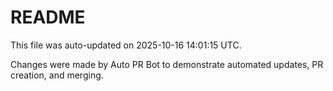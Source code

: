 # README

This file was auto-updated on 2025-10-16 14:01:15 UTC.

Changes were made by Auto PR Bot to demonstrate automated updates, PR creation, and merging.
